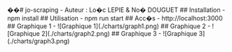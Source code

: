 ��#   j o - s c r a p i n g 
 
 
 
 -   A u t e u r   :   L o � c   L E P I E   &   N o �   D O U G U E T 
 
 
 
 # #   I n s t a l l a t i o n 
 
 
 
 -   n p m   i n s t a l l 
 
 
 
 # #   U t i l i s a t i o n 
 
 
 
 -   n p m   r u n   s t a r t 
 
 
 
 # #   A c c � s 
 
 
 
 -   h t t p : / / l o c a l h o s t : 3 0 0 0 
 
 
 
 # #   G r a p h i q u e   1 
 
 
 
 -   ! [ G r a p h i q u e   1 ] ( . / c h a r t s / g r a p h 1 . p n g ) 
 
 
 
 # #   G r a p h i q u e   2 
 
 
 
 -   ! [ G r a p h i q u e   2 ] ( . / c h a r t s / g r a p h 2 . p n g ) 
 
 
 
 # #   G r a p h i q u e   3 
 
 
 
 -   ! [ G r a p h i q u e   3 ] ( . / c h a r t s / g r a p h 3 . p n g ) 
